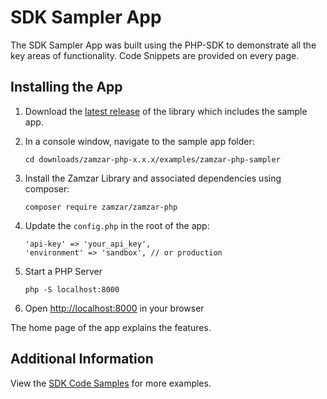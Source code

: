 # SDK Sampler App

The SDK Sampler App was built using the PHP-SDK to demonstrate all the key areas of functionality. Code Snippets are provided on every page.

## Installing the App

1. Download the [latest release](https://github.com/zamzar/zamzar-php/releases) of the library which includes the sample app.

2. In a console window, navigate to the sample app folder:

    ```
    cd downloads/zamzar-php-x.x.x/examples/zamzar-php-sampler
    ```

3. Install the Zamzar Library and associated dependencies using composer:

    ```
    composer require zamzar/zamzar-php
    ```

4. Update the <code>config.php</code> in the root of the app:

    ```
    'api-key' => 'your_api_key',
    'environment' => 'sandbox', // or production
    ```

5. Start a PHP Server

    ```
    php -S localhost:8000
    ```

6. Open [http://localhost:8000](http://localhost:8000) in your browser

The home page of the app explains the features.

## Additional Information

View the [SDK Code Samples](/samples.md) for more examples.
